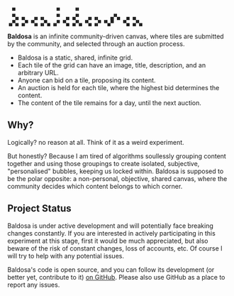 ```

 ▝▘            ▝▘    ▝▘
 ▝▚▖▗▖  ▗▖▗▖   ▝▘ ▗▖▗▞▘  ▗▖▗▖   ▗▞▚▖ ▗▖▗▖   
▗▞▚▖▗▞▘▝▚▖▗▞▚▖▗▞▘▝▚▖▗▞▚▖▝▚▖▗▞▘▝▚▞▘  ▝▚▖▗▞▚▖

```

**Baldosa** is an infinite community-driven canvas, where tiles are submitted by the community,
and selected through an auction process.

* Baldosa is a static, shared, infinite grid.
* Each tile of the grid can have an image, title, description, and an arbitrary URL.
* Anyone can bid on a tile, proposing its content.
* An auction is held for each tile, where the highest bid determines the content.
* The content of the tile remains for a day, until the next auction.

## Why?

Logically? no reason at all. Think of it as a weird experiment.

But honestly? Because I am tired of algorithms soullessly grouping content together and
using those groupings to create isolated, subjective, "personalised" bubbles, keeping us locked within.
Baldosa is supposed to be the polar opposite: a non-personal, objective, shared canvas, where the community
decides which content belongs to which corner.

## Project Status

Baldosa is under active development and will potentially face breaking changes constantly.
If you are interested in actively participating in this experiment at this stage, first it would be
much appreciated, but also beware of the risk of constant changes, loss of accounts, etc. Of course I will
try to help with any potential issues.

Baldosa's code is open source, and you can follow its development (or better yet, contribute to it) [on GitHub](https://github.com/loreanvictor/baldosa). Please also use GitHub as a place to report any issues.
